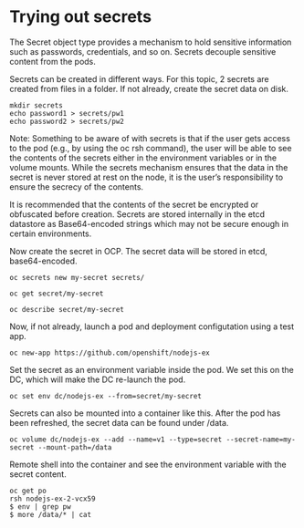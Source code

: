 # Trying out secrets

The Secret object type provides a mechanism to hold sensitive information such as passwords, credentials, and so on. Secrets decouple sensitive content from the pods. 

Secrets can be created in different ways. For this topic, 2 secrets are created from files in a folder. If not already, create the secret data on disk. 

```
mkdir secrets
echo password1 > secrets/pw1
echo password2 > secrets/pw2
```

Note: Something to be aware of with secrets is that if the user gets access
to the pod (e.g., by using the oc rsh command), the user will be
able to see the contents of the secrets either in the environment
variables or in the volume mounts. While the secrets mechanism
ensures that the data in the secret is never stored at rest on the
node, it is the user’s responsibility to ensure the secrecy of the contents.

It is recommended that the contents of the secret be encrypted or
obfuscated before creation. Secrets are stored internally in the etcd
datastore as Base64-encoded strings which may not be secure
enough in certain environments.

Now create the secret in OCP.  The secret data will be stored in etcd, base64-encoded. 

```
oc secrets new my-secret secrets/

oc get secret/my-secret

oc describe secret/my-secret
```

Now, if not already, launch a pod and deployment configutation using a test app.

```
oc new-app https://github.com/openshift/nodejs-ex
```

Set the secret as an environment variable inside the pod.  We set this on the DC, which will make the DC re-launch the pod. 

```
oc set env dc/nodejs-ex --from=secret/my-secret
```

Secrets can also be mounted into a container like this.  After the pod has been refreshed, the secret data can be found under /data.

```
oc volume dc/nodejs-ex --add --name=v1 --type=secret --secret-name=my-secret --mount-path=/data
```

Remote shell into the container and see the environment variable with the secret content.

```
oc get po
rsh nodejs-ex-2-vcx59
$ env | grep pw
$ more /data/* | cat 
```

